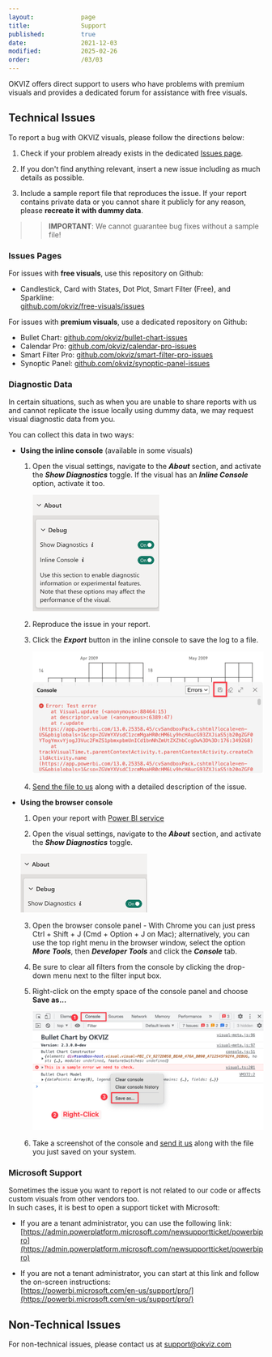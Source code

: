 ```yaml
---
layout:             page
title:              Support
published:          true
date:               2021-12-03
modified:           2025-02-26
order:              /03/03
---
```

OKVIZ offers direct support to users who have problems with premium visuals and provides a dedicated forum for assistance with free visuals.

## Technical Issues

To report a bug with OKVIZ visuals, please follow the directions below:

1. Check if your problem already exists in the dedicated [Issues page](#issues-pages).

2. If you don't find anything relevant, insert a new issue including as much details as possible.

3. Include a sample report file that reproduces the issue. If your report contains private data or you cannot share it publicly for any reason, please **recreate it with dummy data**.

>> **IMPORTANT**: We cannot guarantee bug fixes without a sample file!

### Issues Pages

For issues with **free visuals**, use this repository on Github:
- Candlestick, Card with States, Dot Plot, Smart Filter (Free), and Sparkline:  
[github.com/okviz/free-visuals/issues](https://github.com/okviz/free-visuals/issues)


For issues with **premium visuals**, use a dedicated repository on Github:
- Bullet Chart: [github.com/okviz/bullet-chart-issues](https://github.com/okviz/bullet-chart-issues)
- Calendar Pro: [github.com/okviz/calendar-pro-issues](https://github.com/okviz/calendar-pro-issues)
- Smart Filter Pro: [github.com/okviz/smart-filter-pro-issues](https://github.com/okviz/smart-filter-pro-issues)
- Synoptic Panel: [github.com/okviz/synoptic-panel-issues](https://github.com/okviz/synoptic-panel-issues)

### Diagnostic Data

In certain situations, such as when you are unable to share reports with us and cannot replicate the issue locally using dummy data, we may request visual diagnostic data from you.

You can collect this data in two ways:

- **Using the inline console** (available in some visuals)

    1. Open the visual settings, navigate to the ***About*** section, and activate the ***Show Diagnostics*** toggle. If the visual has an ***Inline Console*** option, activate it too.

        <img src="images/diagnostics-inline.png" width="250">

    2. Reproduce the issue in your report.

    3. Click the ***Export*** button in the inline console to save the log to a file.

        <img src="images/export-inline-console.png" width="500">

    4. [Send the file to us](mailto:support@okviz.com) along with a detailed description of the issue.


- **Using the browser console**

    1. Open your report with [Power BI service](https://app.powerbi.com)

    2. Open the visual settings, navigate to the ***About*** section, and activate the ***Show Diagnostics*** toggle.

    <img src="images/diagnostics.png" width="250">

    3. Open the browser console panel - With Chrome you can just press Ctrl + Shift + J (Cmd + Option + J on Mac);  alternatively, you can use the top right menu in the browser window, select the option ***More Tools***, then ***Developer Tools*** and click the ***Console*** tab.

    4. Be sure to clear all filters from the console by clicking the drop-down menu next to the filter input box.

    5. Right-click on the empty space of the console panel and choose **Save as...**

        <img src="images/save-console.png" width="650">

    6. Take a screenshot of the console and [send it us](mailto:support@okviz.com) along with the file you just saved on your system.


### Microsoft Support

Sometimes the issue you want to report is not related to our code or affects custom visuals from other vendors too.  
In such cases, it is best to open a support ticket with Microsoft:

- If you are a tenant administrator, you can use the following link:  
    [https://admin.powerplatform.microsoft.com/newsupportticket/powerbipro](https://admin.powerplatform.microsoft.com/newsupportticket/powerbipro)

- If you are not a tenant administrator, you can start at this link and follow the on-screen instructions:  
    [https://powerbi.microsoft.com/en-us/support/pro/](https://powerbi.microsoft.com/en-us/support/pro/)

## Non-Technical Issues

For non-technical issues, please contact us at [support@okviz.com](mailto:support@okviz.com)